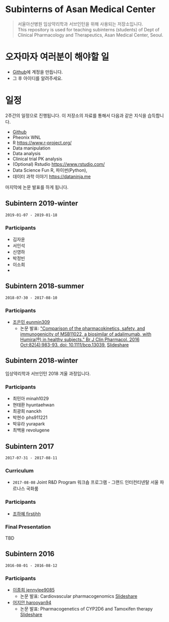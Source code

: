 # Subinterns of Asan Medical Center

> 서울아산병원 임상약리학과 서브인턴을 위해 사용되는 저장소입니다.  
> This repository is used for teaching subinterns (students) of Dept of Clinical Pharmacology and Therapeutics, Asan Medical Center, Seoul.

# 오자마자 여러분이 해야할 일

- [Github](https://github.com)에 계정을 만듭니다.
- 그 후 아이디를 알려주세요.

# 일정

2주간의 일정으로 진행됩니다. 이 저장소의 자료를 통해서 다음과 같은 지식을 습득합니다.

* [Github](https://github.com)
* Pheonix WNL
* R <https://www.r-project.org/>
* Data manipulation
* Data analysis
* Clinical trial PK analysis
* (Optional) Rstudio <https://www.rstudio.com/>
* Data Science Fun R, 파이썬(Python), 
* 데이터 과학 이야기 <https://dataninja.me>

마지막에 논문 발표를 하게 됩니다.


## Subintern 2019-winter

`2019-01-07 - 2019-01-18`

### Participants

* 김자윤
* 서인석
* 신영하
* 박정빈
* 이소희
* 

###

## Subintern 2018-summer

`2018-07-30 - 2017-08-10`

### Participants

* [조은민 eunmin309](https://github.com/eunmin309)
    * 논문 발표: ["Comparison of the pharmacokinetics, safety, and immunogenicity of MSB11022, a biosimilar of adalimumab, with Humira(®) in healthy subjects." Br J Clin Pharmacol. 2016 Oct;82(4):983-93. doi: 10.1111/bcp.13039.](https://www.ncbi.nlm.nih.gov/pubmed/?term=27285856) [Slideshare](https://www.slideshare.net/secret/4EvS6hpsTHNXGC)

## Subintern 2018-winter

임상약리학과 서브인턴 2018 겨울 과정입니다. 

### Participants

* 최민아 minah1029
* 현태환 hyuntaehwan
* 최광희 nanckh
* 박현수 phs911221
* 박유라 yurapark
* 최백용 revolugene

## Subintern 2017

`2017-07-31 - 2017-08-11`

### Curriculum

- `2017-08-08` Joint R&D Program 워크숍 프로그램 - 그랜드 인터컨티넨탈 서울 파르나스 국화룸

### Participants

* [조하혜 firstjhh](https://github.com/firstjhh)

### Final Presentation

TBD

## Subintern 2016

`2016-08-01 - 2016-08-12`  

### Participants

* [이종희 jennylee9085](https://github.com/jennylee9085)
    * 논문 발표: Cardiovascular pharmacogenomics [Slideshare](https://www.slideshare.net/secret/NWM4z342DhqgdA)
* [어지안 harooyan94](https://github.com/harooyan94)
    * 논문 발표: Pharmacogenetics of CYP2D6 and Tamoxifen therapy [Slideshare](https://www.slideshare.net/secret/CQu4g8jF4Ycb9L)
